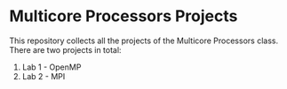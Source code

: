 # Multicore Processors Projects

This repository collects all the projects of the Multicore Processors class. There are two projects in total:
1. Lab 1 - OpenMP
2. Lab 2 - MPI
